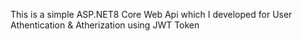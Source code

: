 This is a simple ASP.NET8 Core Web Api which I developed for User Athentication & Atherization using JWT Token
